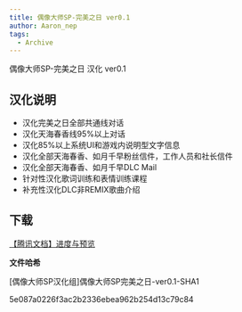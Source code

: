 ```yaml
---
title: 偶像大师SP-完美之日 ver0.1
author: Aaron_nep
tags:
  - Archive
---
```


偶像大师SP-完美之日 汉化 ver0.1

## 汉化说明

- 汉化完美之日全部共通线对话
- 汉化天海春香线95%以上对话
- 汉化85%以上系统UI和游戏内说明型文字信息
- 汉化全部天海春香、如月千早粉丝信件，工作人员和社长信件
- 汉化全部天海春香、如月千早DLC Mail
- 针对性汉化歌词训练和表情训练课程
- 补充性汉化DLC非REMIX歌曲介绍


## 下载

[【腾讯文档】进度与预览](https://docs.qq.com/doc/DTXZDbktLY0t0YnNZ)



**文件哈希**

[偶像大师SP汉化组]偶像大师SP完美之日-ver0.1-SHA1

5e087a0226f3ac2b2336ebea962b254d13c79c84

